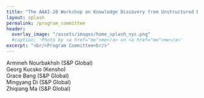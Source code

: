 ```yaml
---
title: "The AAAI-20 Workshop on Knowledge Discovery from Unstructured Data in Financial Services"
layout: splash
permalink: /program_committee
header:
  overlay_image: "/assets/images/home_splash_nyc.png"
  #caption: 'Photo by <a href="me">me</a> on <a href="me">me</a>'
excerpt: "<br/>Program Committee<br/>"
---
```


Armineh Nourbakhsh (S&P Global)<br>
Georg Kucsko (Kensho)<br>
Grace Bang (S&P Global)<br>
Mingyang Di (S&P Global)<br>
Zhiqiang Ma (S&P Global)<br>

